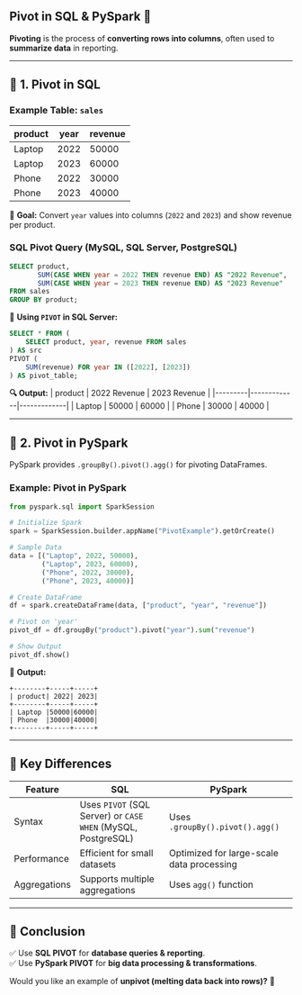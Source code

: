 ## **Pivot in SQL & PySpark 🚀**

**Pivoting** is the process of **converting rows into columns**, often used to **summarize data** in reporting.

---

## **📌 1. Pivot in SQL**

### **Example Table: `sales`**

| product | year | revenue |
| ------- | ---- | ------- |
| Laptop  | 2022 | 50000   |
| Laptop  | 2023 | 60000   |
| Phone   | 2022 | 30000   |
| Phone   | 2023 | 40000   |

🔹 **Goal:** Convert `year` values into columns (`2022` and `2023`) and show revenue per product.

### **SQL Pivot Query (MySQL, SQL Server, PostgreSQL)**

```sql
SELECT product,
       SUM(CASE WHEN year = 2022 THEN revenue END) AS "2022 Revenue",
       SUM(CASE WHEN year = 2023 THEN revenue END) AS "2023 Revenue"
FROM sales
GROUP BY product;
```

🔹 **Using `PIVOT` in SQL Server:**

```sql
SELECT * FROM (
    SELECT product, year, revenue FROM sales
) AS src
PIVOT (
    SUM(revenue) FOR year IN ([2022], [2023])
) AS pivot_table;
```

**🔍 Output:**
| product | 2022 Revenue | 2023 Revenue |
|---------|-------------|-------------|
| Laptop | 50000 | 60000 |
| Phone | 30000 | 40000 |

---

## **📌 2. Pivot in PySpark**

PySpark provides `.groupBy().pivot().agg()` for pivoting DataFrames.

### **Example: Pivot in PySpark**

```python
from pyspark.sql import SparkSession

# Initialize Spark
spark = SparkSession.builder.appName("PivotExample").getOrCreate()

# Sample Data
data = [("Laptop", 2022, 50000),
        ("Laptop", 2023, 60000),
        ("Phone", 2022, 30000),
        ("Phone", 2023, 40000)]

# Create DataFrame
df = spark.createDataFrame(data, ["product", "year", "revenue"])

# Pivot on 'year'
pivot_df = df.groupBy("product").pivot("year").sum("revenue")

# Show Output
pivot_df.show()
```

🔹 **Output:**

```
+--------+-----+-----+
| product| 2022| 2023|
+--------+-----+-----+
| Laptop |50000|60000|
| Phone  |30000|40000|
+--------+-----+-----+
```

---

## **📌 Key Differences**

| Feature      | SQL                                                          | PySpark                                   |
| ------------ | ------------------------------------------------------------ | ----------------------------------------- |
| Syntax       | Uses `PIVOT` (SQL Server) or `CASE WHEN` (MySQL, PostgreSQL) | Uses `.groupBy().pivot().agg()`           |
| Performance  | Efficient for small datasets                                 | Optimized for large-scale data processing |
| Aggregations | Supports multiple aggregations                               | Uses `agg()` function                     |

---

## **📌 Conclusion**

✅ Use **SQL PIVOT** for **database queries & reporting**.  
✅ Use **PySpark PIVOT** for **big data processing & transformations**.

Would you like an example of **unpivot (melting data back into rows)?** 🚀
